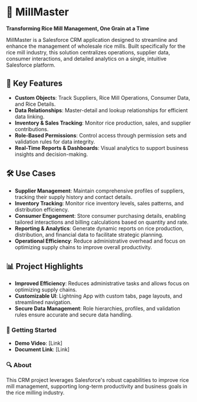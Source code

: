 # 🌾 MillMaster  
**Transforming Rice Mill Management, One Grain at a Time**  

MillMaster is a Salesforce CRM application designed to streamline and enhance the management of wholesale rice mills. Built specifically for the rice mill industry, this solution centralizes operations, supplier data, consumer interactions, and detailed analytics on a single, intuitive Salesforce platform.

## 🚀 Key Features  
- **Custom Objects**: Track Suppliers, Rice Mill Operations, Consumer Data, and Rice Details.
- **Data Relationships**: Master-detail and lookup relationships for efficient data linking.
- **Inventory & Sales Tracking**: Monitor rice production, sales, and supplier contributions.
- **Role-Based Permissions**: Control access through permission sets and validation rules for data integrity.
- **Real-Time Reports & Dashboards**: Visual analytics to support business insights and decision-making.

## 🛠️ Use Cases  
- **Supplier Management**: Maintain comprehensive profiles of suppliers, tracking their supply history and contact details.  
- **Inventory Tracking**: Monitor rice inventory levels, sales patterns, and distribution efficiency.  
- **Consumer Engagement**: Store consumer purchasing details, enabling tailored interactions and billing calculations based on quantity and rate.  
- **Reporting & Analytics**: Generate dynamic reports on rice production, distribution, and financial data to facilitate strategic planning.  
- **Operational Efficiency**: Reduce administrative overhead and focus on optimizing supply chains to improve overall productivity.

## 📊 Project Highlights  
- **Improved Efficiency**: Reduces administrative tasks and allows focus on optimizing supply chains.  
- **Customizable UI**: Lightning App with custom tabs, page layouts, and streamlined navigation.  
- **Secure Data Management**: Role hierarchies, profiles, and validation rules ensure accurate and secure data handling.  


### 🎥 Getting Started  
- **Demo Video**: [Link]  
- **Document Link**: [Link]   

### 🔍 About  
This CRM project leverages Salesforce's robust capabilities to improve rice mill management, supporting long-term productivity and business goals in the rice milling industry.  


